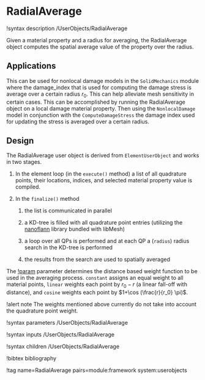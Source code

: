 # RadialAverage

!syntax description /UserObjects/RadialAverage

Given a material property and a radius for averaging, the RadialAverage object
computes the spatial average value of the property over the radius.

## Applications

This can be used for nonlocal damage models in the `SolidMechanics` module
where the damage_index that is used for computing the damage stress is average
over a certain radius $r_0$. This can help alleviate mesh sensitivity in certain
cases. This can be accomplished by running the RadialAverage object on a local
damage material property. Then using the `NonlocalDamage` model in conjunction
with the `ComputeDamageStress` the damage index used for updating the stress is
averaged over a certain radius.

## Design

The RadialAverage user object is derived from `ElementUserObject` and
works in two stages.

1. In the element loop (in the `execute()` method) a list of all quadrature
   points, their locations, indices, and selected material property value is compiled.

2. In the `finalize()` method

    1. the list is communicated in parallel

    2. a KD-tree is filled with all quadrature point entries (utilizing the
        [nanoflann](https://github.com/jlblancoc/nanoflann) library bundled with
        libMesh)

    3. a loop over all QPs is performed and at each QP a (`radius`)
        radius search in the KD-tree is performed

    4. the results from the search are used to spatially averaged


The [!param](/UserObjects/RadialAverage/weights) parameter determines the distance
based weight function to be used in the averaging process. `constant` assigns an equal weight
to all material points, `linear` weights each point by $r_0-r$ (a linear fall-off with distance),
and `cosine` weights each point by $1+\cos (\frac{r}{r_0} \pi)$.

!alert note
The weights mentioned above currently do not take into account the quadrature point weight.

!syntax parameters /UserObjects/RadialAverage

!syntax inputs /UserObjects/RadialAverage

!syntax children /UserObjects/RadialAverage

!bibtex bibliography

!tag name=RadialAverage pairs=module:framework system:userobjects
